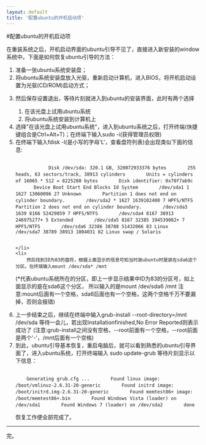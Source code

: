 ```yaml
---
layout: default
title: '配置ubuntu的开机启动项'
---
```

#配置ubuntu的开机启动项
<p>在重装系统之后，开机启动界面的ubuntu引导不见了，直接进入新安装的window系统中。下面是如何恢复ubuntu引导的方法：</p>
<ol>
	<li>准备一张ubuntu系统安装盘；</li>
	<li>将ubuntu系统安装盘放入光驱，重新启动计算机，进入BIOS，将开机启动设置为光驱(CD/ROM)启动方式；</li>
	<li>
		<p>然后保存设置退出，等待片刻就进入到ubuntu的安装界面，此时有两个选择</p>
		<ol>
			<li>
				在该光盘上试用ubuntu系统
			</li>
			<li>
				将ubuntu系统安装到计算机上
			</li>
		</ol>
	</li>
	<li>
		选择"在该光盘上试用ubuntu系统"，进入到ubuntu系统之后，打开终端(快捷键组合是Ctrl+Alt+T)；在终端下输入sudo -i(获得管理员权限)
	</li>
	<li>
		在终端下输入fdisk -l(是小写的字母'L'，查看盘符列表)会出现类似下面的信息:
		<pre><code>
			Disk /dev/sda: 320.1 GB, 320072933376 bytes 　　　　255 heads, 63 sectors/track, 38913 cylinders 　　　　Units = cylinders of 16065 * 512 = 8225280 bytes 　　　　Disk identifier: 0x70f7ab9c
　　　　Device Boot Start End Blocks Id System 　　　　/dev/sda1 1 1627 13060096 27 Unknown 　　　　Partition 1 does not end on cylinder boundary. 　　　　/dev/sda2 * 1627 1639102400 7 HPFS/NTFS 　　　　Partition 2 does not end on cylinder boundary. 　　　　/dev/sda3 1639 8166 52429859 7 HPFS/NTFS 　　　　/dev/sda4 8167 38913 246975277+ 5 Extended 　　　　/dev/sda5 8167 32385 194539082+ 7 HPFS/NTFS 　　　　/dev/sda6 32386 38788 51432066 83 Linux 　　　　/dev/sda7 38789 38913 1004031 82 Linux swap / Solaris
		</code></pre>

	</li>
	<li>
		然后找到ID为83的盘符，根据上面显示的信息可知当时装ubuntu时是装在sda6这个分区。在终端输入mount /dev/sda* /mnt
(*代表ubuntu系统所在的分区，即上一步显示结果中ID为83的分区号，如上面显示的是在sda6这个分区， 
所以输入的是mount /dev/sda6 /mnt
注意:mount后面有一个空格，sda6后面也有一个空格，这两个空格千万不要漏掉，否则会报错)
	</li>
	<li>
	上一步结束之后，继续在终端中输入grub-install --root-directory=/mnt /dev/sda
等待一会儿，若出现Installationfinished,No Error Reported则表示成功了
(注意:grub-install之间没有空格，--root前面有一个空格，--root前面是两个'-'，/mnt后面有一个空格)
	</li>
	<li>
		到此，ubuntu引导基本恢复，重启电脑后，就可以看到熟悉的ubuntu引导界面了，进入ubuntu系统，打开终端输入
sudo update-grub
等待片刻显示以下信息：
<pre><code>
	Generating grub.cfg ... 　　　　Found linux image: /boot/vmlinuz-2.6.31-20-generic 　　　　Found initrd image: /boot/initrd.img-2.6.31-20-generic 　　　　Found memtest86+ image: /boot/memtest86+.bin 　　　　Found Windows Vista (loader) on /dev/sda1 　　　　Found Windows 7 (loader) on /dev/sda2 　　　　done
</code></pre>
恢复工作便全部完成了。
	</li>
</ol>
<hr/>
完。